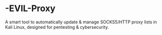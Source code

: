 # -EVIL-Proxy
A smart tool to automatically update &amp; manage SOCKS5/HTTP proxy lists in Kali Linux, designed for pentesting &amp; cybersecurity.
